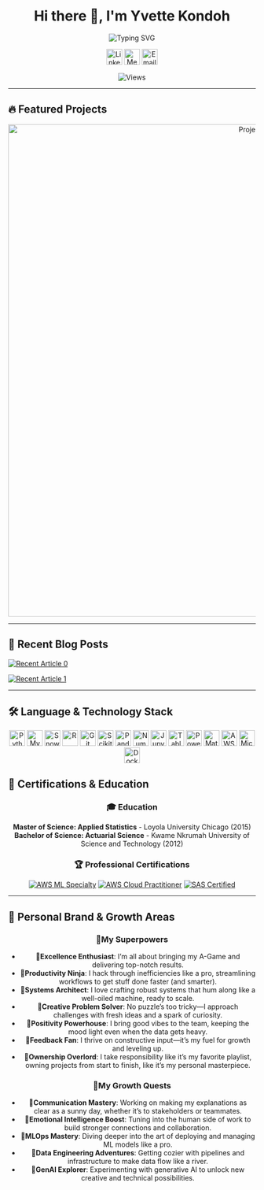 

<div align="center">

# Hi there 👋, I'm Yvette Kondoh 

  <img src="https://readme-typing-svg.herokuapp.com?font=Fira+Code&weight=500&size=30&duration=3000&pause=1000&color=2F81F7&center=true&vCenter=true&random=false&width=700&height=100&lines=Senior+Data+Scientist;8%2B+Years+Experience;ML+%7C+DL+%7C+NLP;Python+%7C+SQL+%7C+Git;AWS+Certified+ML+Specialist;Data+Storytelling+Expert" alt="Typing SVG" />
</div>


<div align="center">


  [<img src="https://img.icons8.com/color/48/000000/linkedin.png" alt="LinkedIn" width="32" height="32">](https://www.linkedin.com/in/yvettekondoh)
  [<img src="https://img.icons8.com/ios-filled/48/000000/medium-logo.png" alt="Medium" width="32" height="32">](https://medium.com/@ykondoh)
  [<img src="https://img.icons8.com/color/48/000000/gmail.png" alt="Email" width="32" height="32">](mailto:yvetteekon@gmail.com)

  

  ![Views](https://komarev.com/ghpvc/?username=yvetteekon&label=Views&color=2F81F7&style=flat-square)
  
</div>

---


## 🔥 Featured Projects 

<p align="center">
  <!-- Project 1 -->
  <a href="https://github.com/yvetteekon/employee-attrition-insights">
    <img src="https://github-readme-stats.vercel.app/api/pin/?username=yvetteekon&repo=employee-attrition-insights&bg_color=000000&title_color=ffffff&text_color=ffffff&icon_color=00ff00&border_color=000000" alt="Project One" width="1000">
  </a>
</p>
</div>


---

## 📝 Recent Blog Posts

<a target="_blank" href="https://github-readme-medium-recent-article.vercel.app/medium/@ykondoh/0"><img src="https://github-readme-medium-recent-article.vercel.app/medium/@ykondoh/0" alt="Recent Article 0"> 
</a>

<a target="_blank" href="https://github-readme-medium-recent-article.vercel.app/medium/@ykondoh/1"><img src="https://github-readme-medium-recent-article.vercel.app/medium/@ykondoh/1" alt="Recent Article 1"> 
</a>
  
---


## 🛠️ Language & Technology Stack

<div align="center">


<img src="https://img.icons8.com/color/48/000000/python.png" alt="Python" width="32" height="32">
<img src="https://cdn.jsdelivr.net/gh/devicons/devicon/icons/mysql/mysql-original.svg" alt="MySQL" width="32" height="32">
<img src="https://img.icons8.com/color/48/000000/snowflake.png" alt="Snowflake" width="32" height="32">
<img src="https://cdn.jsdelivr.net/gh/devicons/devicon/icons/r/r-original.svg" alt="R" width="32" height="32">
<img src="https://img.icons8.com/color/48/000000/git.png" alt="Git" width="32" height="32">



<img src="https://cdn.jsdelivr.net/gh/devicons/devicon/icons/scikitlearn/scikitlearn-original.svg" alt="Scikit Learn" width="32" height="32">
<img src="https://img.icons8.com/color/48/000000/pandas.png" alt="Pandas" width="32" height="32">
<img src="https://img.icons8.com/color/48/000000/numpy.png" alt="NumPy" width="32" height="32">
<img src="https://cdn.jsdelivr.net/gh/devicons/devicon/icons/jupyter/jupyter-original.svg" alt="Jupyter" width="32" height="32">


<img src="https://img.icons8.com/color/48/000000/tableau-software.png" alt="Tableau" width="32" height="32">
<img src="https://img.icons8.com/color/48/000000/power-bi.png" alt="Power BI" width="32" height="32">
<img src="https://img.icons8.com/color/48/000000/matplotlib.png" alt="Matplotlib" width="32" height="32">



<img src="https://img.icons8.com/color/48/000000/amazon-web-services.png" alt="AWS" width="32" height="32">
<img src="https://cdn.jsdelivr.net/gh/devicons/devicon/icons/azure/azure-original.svg" alt="Microsoft Azure" width="32" height="32">



<img src="https://img.icons8.com/color/48/000000/docker.png" alt="Docker" width="32" height="32">


</div>

## 🏅 Certifications & Education

<div align="center">

### 🎓 **Education**
**Master of Science: Applied Statistics** - Loyola University Chicago (2015)  
**Bachelor of Science: Actuarial Science** - Kwame Nkrumah University of Science and Technology (2012)

### 🏆 **Professional Certifications**
[![AWS ML Specialty](https://img.shields.io/badge/AWS_ML_Specialty-232F3E?style=for-the-badge&logo=amazon-aws&logoColor=white)](https://www.credly.com/badges/2714a6c8-512d-49fc-8c67-538e8b5f9728/public_url)
[![AWS Cloud Practitioner](https://img.shields.io/badge/AWS_Cloud_Practitioner-232F3E?style=for-the-badge&logo=amazon-aws&logoColor=white)](https://www.credly.com/badges/4159496e-4a6f-4c92-bc72-e385c0b97492/public_url)
[![SAS Certified](https://img.shields.io/badge/SAS_Certified_Programmer-1E77B7?style=for-the-badge&logo=sas&logoColor=white)](https://www.credly.com/badges/f27af4cb-eb6e-4f7f-b1e0-044fd6fc16cc/public_url)

---
</div>

## 🌱 Personal Brand & Growth Areas

<div align="center">

### 💪**My Superpowers** 
- 🥉**Excellence Enthusiast**: I’m all about bringing my A-Game and delivering top-notch results.
- 🥉**Productivity Ninja**: I hack through inefficiencies like a pro, streamlining workflows to get stuff done faster (and smarter).
- 🥉**Systems Architect**: I love crafting robust systems that hum along like a well-oiled machine, ready to scale.
- 🥉**Creative Problem Solver**: No puzzle’s too tricky—I approach challenges with fresh ideas and a spark of curiosity.
- 🥉**Positivity Powerhouse**: I bring good vibes to the team, keeping the mood light even when the data gets heavy.
- 🥉**Feedback Fan**: I thrive on constructive input—it’s my fuel for growth and leveling up.
- 🥉**Ownership Overlord**: I take responsibility like it’s my favorite playlist, owning projects from start to finish, like it’s my personal masterpiece.

### 🚀**My Growth Quests** 
- 🥉**Communication Mastery**: Working on making my explanations as clear as a sunny day, whether it’s to stakeholders or teammates.
- 🥉**Emotional Intelligence Boost**: Tuning into the human side of work to build stronger connections and collaboration.
- 🥉**MLOps Mastery**: Diving deeper into the art of deploying and managing ML models like a pro.
- 🥉**Data Engineering Adventures**: Getting cozier with pipelines and infrastructure to make data flow like a river.
- 🥉**GenAI Explorer**: Experimenting with generative AI to unlock new creative and technical possibilities.

</div>







<br/>
